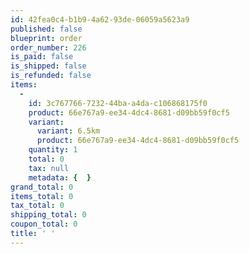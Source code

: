 ```yaml
---
id: 42fea0c4-b1b9-4a62-93de-06059a5623a9
published: false
blueprint: order
order_number: 226
is_paid: false
is_shipped: false
is_refunded: false
items:
  -
    id: 3c767766-7232-44ba-a4da-c106868175f0
    product: 66e767a9-ee34-4dc4-8681-d09bb59f0cf5
    variant:
      variant: 6.5km
      product: 66e767a9-ee34-4dc4-8681-d09bb59f0cf5
    quantity: 1
    total: 0
    tax: null
    metadata: {  }
grand_total: 0
items_total: 0
tax_total: 0
shipping_total: 0
coupon_total: 0
title: ' '
---
```

